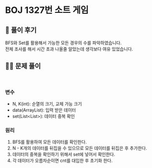 # BOJ 1327번 소트 게임

## 🌈 풀이 후기
BFS와 Set를 활용해서 가능한 모든 경우의 수를 파악하였습니다.<br>
전체 조사를 해서 시간 초과 나올줄 알았는데 생각보다 여유 있었습니다.<br>


## 👩‍🏫 문제 풀이
<br>

### 변수
- N, K(int): 순열의 크기, 교체 가능 크기
- data(ArrayList<Integer>): 입력 받은 데이터
- set(List<List<Integer>>): 데이터 중복 확인


### 원리
1. BFS를 활용하여 모든 데이터를 확인한다.
2. N - K개의 데이터를 뒤집을 수 있으므로 모든 데이터를 뒤집은 후 추가한다.
3. 데이터의 중복을 확인하기 위해서 set에 넣어서 확인한다.
4. 각 데이터가 오름차순이면 cnt를 대입한 후 초기화 한다.
